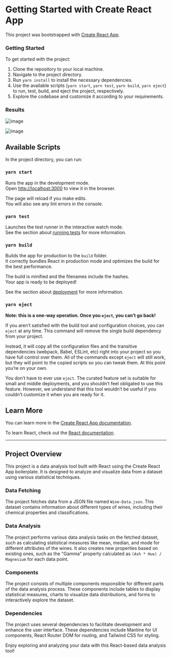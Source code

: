 # Getting Started with Create React App

This project was bootstrapped with [Create React App](https://github.com/facebook/create-react-app).

### Getting Started

To get started with the project:

1. Clone the repository to your local machine.
2. Navigate to the project directory.
3. Run `yarn install` to install the necessary dependencies.
4. Use the available scripts (`yarn start`, `yarn test`, `yarn build`, `yarn eject`) to run, test, build, and eject the project, respectively.
5. Explore the codebase and customize it according to your requirements.

### Results
![image](https://github.com/AdityaCoder-N/data-analysis-task/assets/91337266/a1b06cc4-4cd7-4947-be6e-6b6c4dddc053)

![image](https://github.com/AdityaCoder-N/data-analysis-task/assets/91337266/3ce309dc-e997-4f29-9365-a4169dab7ce2)

## Available Scripts

In the project directory, you can run:

### `yarn start`

Runs the app in the development mode.\
Open [http://localhost:3000](http://localhost:3000) to view it in the browser.

The page will reload if you make edits.\
You will also see any lint errors in the console.

### `yarn test`

Launches the test runner in the interactive watch mode.\
See the section about [running tests](https://facebook.github.io/create-react-app/docs/running-tests) for more information.

### `yarn build`

Builds the app for production to the `build` folder.\
It correctly bundles React in production mode and optimizes the build for the best performance.

The build is minified and the filenames include the hashes.\
Your app is ready to be deployed!

See the section about [deployment](https://facebook.github.io/create-react-app/docs/deployment) for more information.

### `yarn eject`

**Note: this is a one-way operation. Once you `eject`, you can’t go back!**

If you aren’t satisfied with the build tool and configuration choices, you can `eject` at any time. This command will remove the single build dependency from your project.

Instead, it will copy all the configuration files and the transitive dependencies (webpack, Babel, ESLint, etc) right into your project so you have full control over them. All of the commands except `eject` will still work, but they will point to the copied scripts so you can tweak them. At this point you’re on your own.

You don’t have to ever use `eject`. The curated feature set is suitable for small and middle deployments, and you shouldn’t feel obligated to use this feature. However, we understand that this tool wouldn’t be useful if you couldn’t customize it when you are ready for it.

## Learn More

You can learn more in the [Create React App documentation](https://facebook.github.io/create-react-app/docs/getting-started).

To learn React, check out the [React documentation](https://reactjs.org/).

---

## Project Overview

This project is a data analysis tool built with React using the Create React App boilerplate. It is designed to analyze and visualize data from a dataset using various statistical techniques.

### Data Fetching

The project fetches data from a JSON file named `Wine-Data.json`. This dataset contains information about different types of wines, including their chemical properties and classifications.

### Data Analysis

The project performs various data analysis tasks on the fetched dataset, such as calculating statistical measures like mean, median, and mode for different attributes of the wines. It also creates new properties based on existing ones, such as the "Gamma" property calculated as `(Ash * Hue) / Magnesium` for each data point.

### Components

The project consists of multiple components responsible for different parts of the data analysis process. These components include tables to display statistical measures, charts to visualize data distributions, and forms to interactively explore the dataset.

### Dependencies

The project uses several dependencies to facilitate development and enhance the user interface. These dependencies include Mantine for UI components, React Router DOM for routing, and Tailwind CSS for styling.



Enjoy exploring and analyzing your data with this React-based data analysis tool!
